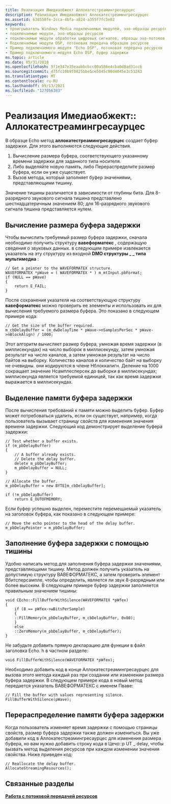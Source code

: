```yaml
---
title: Реализация Имедиаобжект Аллокатестреамингресаурцес
description: Реализация Имедиаобжект Аллокатестреамингресаурцес
ms.assetid: 630550fe-2cca-4bfa-a824-a355f7fc5e02
keywords:
- проигрыватель Windows Media подключаемых модулей, эхо-образцы ресурсов
- подключаемые модули, эхо-образцы ресурсов
- подключаемые модули обработки цифровых сигналов, образцы эхо-потоков
- Подключаемые модули DSP, потоковая передача образцов ресурсов
- Пример подключаемого модуля "Echo DSP", потоковая передача ресурсов
- Пример подключаемого модуля Echo DSP, буфер задержки
ms.topic: article
ms.date: 05/31/2018
ms.openlocfilehash: 5f1e347e35eaabbcbcc00a586e4cba0d8ad31cc6
ms.sourcegitcommit: d75fc10b9f0825bbe5ce5045c90d4045e3c53243
ms.translationtype: MT
ms.contentlocale: ru-RU
ms.lasthandoff: 09/13/2021
ms.locfileid: "127056383"
---
```

# <a name="implementing-imediaobjectallocatestreamingresources"></a>Реализация Имедиаобжект:: Аллокатестреамингресаурцес

В образце Echo метод **аллокатестреамингресаурцес** создает буфер задержки. Для этого выполняются следующие действия.

1.  Вычисление размера буфера, соответствующего указанному времени задержки для заданного типа носителя.
2.  Либо выделяйте новую память, либо Перераспределите размер буфера, если он уже существует.
3.  Вызов метода, который заполняет буфер значениями, представляющими тишину.

Значение тишины различается в зависимости от глубины бита. Для 8-разрядного звукового сигнала тишина представлено шестнадцатеричным значением 80; для 16-разрядного звукового сигнала тишина представляется нулем.

## <a name="calculating-the-delay-buffer-size"></a>Вычисление размера буфера задержки

Чтобы вычислить требуемый размер буфера задержки, сначала необходимо получить структуру **вавеформатекс** , содержащую сведения о звуковых данных. в следующем примере извлекается указатель на эту структуру из входной **DMO структуры \_ \_ типа мультимедиа** :


```
// Get a pointer to the WAVEFORMATEX structure.
WAVEFORMATEX *pWave = ( WAVEFORMATEX * ) m_mtInput.pbFormat;
if (NULL == pWave)
{
    return E_FAIL;
}
```



После сохранения указателя на соответствующую структуру **вавеформатекс** можно проверить ее элементы и использовать их для вычисления требуемого размера буфера. Это показано в следующем примере кода:


```
// Get the size of the buffer required.
m_cbDelayBuffer = (m_dwDelayTime * pWave->nSamplesPerSec * pWave->nBlockAlign) / 1000;
```



Этот алгоритм вычисляет размер буфера, умножая время задержки (в миллисекундах) на число выборок в миллисекунду, затем умножая результат на число каналов, а затем умножая результат на число байтов на выборку. Количество каналов и количество байт на выборку не очевидны. они кодируются в члене Нблоккалигн. Деление на 1000 сокращает значение Нсамплесперсек до выборки в миллисекундах; миллисекунда является требуемой единицей, так как время задержки выражается в миллисекундах.

## <a name="allocating-the-delay-buffer-memory"></a>Выделение памяти буфера задержки

После вычисления требований к памяти можно выделить буфер. Буфер может потребоваться удалить, если он существует, например, когда пользователь вызывает страницу свойств для изменения значения времени задержки. Следующий код демонстрирует выделение буфера задержки:


```
// Test whether a buffer exists.
if (m_pbDelayBuffer)
{
    // A buffer already exists.
    // Delete the delay buffer.
    delete m_pbDelayBuffer;
    m_pbDelayBuffer = NULL;
}

// Allocate the buffer.
m_pbDelayBuffer = new BYTE[m_cbDelayBuffer];

if (!m_pbDelayBuffer)
    return E_OUTOFMEMORY;
```



Если буфер успешно выделен, переместите перемещаемый указатель на заголовок буфера, как показано в следующем примере:


```
// Move the echo pointer to the head of the delay buffer.
m_pbDelayPointer = m_pbDelayBuffer;
```



## <a name="filling-the-delay-buffer-with-silence"></a>Заполнение буфера задержки с помощью тишины

Удобно написать метод для заполнения буфера задержки значениями, представляющими тишину. Метод должен получить указатель на допустимую структуру ВАВЕФОРМАТЕКС, а затем проверить элемент Вбитсперсампле, чтобы определить, является ли звук 8-разрядным или более высоким. В следующем примере буфер задержки заполняется правильным значением тишины:


```
void CEcho::FillBufferWithSilence(WAVEFORMATEX *pWfex)
{
    if (8 == pWfex->wBitsPerSample)
    {
    ::FillMemory(m_pbDelayBuffer, m_cbDelayBuffer, 0x80);
    }
    else
    ::ZeroMemory(m_pbDelayBuffer, m_cbDelayBuffer);
}
```



Не забудьте добавить прямую декларацию для функции в файл заголовка Echo. h в частном разделе:


```
void FillBufferWithSilence(WAVEFORMATEX *pWfex);
```



Необходимо добавить код в конце Аллокатестреамингресаурцес для вызова этого метода каждый раз при создании или изменении размера буфера задержки. В следующем примере кода в новый метод передается указатель ВАВЕФОРМАТЕКС с именем Пваве:


```
// Fill the buffer with values representing silence.
FillBufferWithSilence(pWave);
```



## <a name="reallocating-the-delay-buffer-memory"></a>Перераспределение памяти буфера задержки

Когда пользователь изменяет время задержки с помощью страницы свойств, размер буфера задержки также должен измениться. Вы уже добавили код в Аллокатестреамингресаурцес для изменения размера буфера, но вам нужно добавить строку кода в Цечо::p UT \_ delay, чтобы вызвать метод выделения ресурсов при каждом изменении значения свойства. Ниже приведен код:


```
// Reallocate the delay buffer.
AllocateStreamingResources();
```



## <a name="related-topics"></a>Связанные разделы

<dl> <dt>

[**Работа с потоковой передачей ресурсов**](working-with-streaming-resources.md)
</dt> </dl>

 

 




